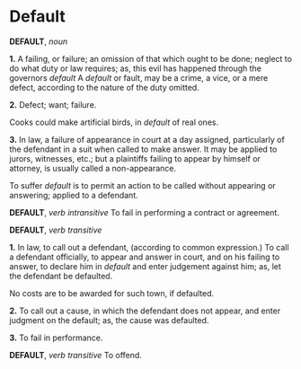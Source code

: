 # Default

**DEFAULT**, _noun_

**1.** A failing, or failure; an omission of that which ought to be done; neglect to do what duty or law requires; as, this evil has happened through the governors _default_ A _default_ or fault, may be a crime, a vice, or a mere defect, according to the nature of the duty omitted.

**2.** Defect; want; failure.

Cooks could make artificial birds, in _default_ of real ones.

**3.** In law, a failure of appearance in court at a day assigned, particularly of the defendant in a suit when called to make answer. It may be applied to jurors, witnesses, etc.; but a plaintiffs failing to appear by himself or attorney, is usually called a non-appearance.

To suffer _default_ is to permit an action to be called without appearing or answering; applied to a defendant.

**DEFAULT**, _verb intransitive_ To fail in performing a contract or agreement.

**DEFAULT**, _verb transitive_

**1.** In law, to call out a defendant, (according to common expression.) To call a defendant officially, to appear and answer in court, and on his failing to answer, to declare him in _default_ and enter judgement against him; as, let the defendant be defaulted.

No costs are to be awarded for such town, if defaulted.

**2.** To call out a cause, in which the defendant does not appear, and enter judgment on the default; as, the cause was defaulted.

**3.** To fail in performance.

**DEFAULT**, _verb transitive_ To offend.
